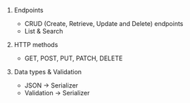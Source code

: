 1. Endpoints
    - CRUD (Create, Retrieve, Update and Delete) endpoints
    - List & Search

2. HTTP methods
    - GET, POST, PUT, PATCH, DELETE

3. Data types & Validation
    - JSON -> Serializer
    - Validation -> Serializer